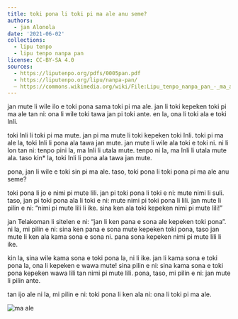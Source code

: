 ```yaml
---
title: toki pona li toki pi ma ale anu seme?
authors:
  - jan Alonola
date: '2021-06-02'
collections:
  - lipu tenpo
  - lipu tenpo nanpa pan
license: CC-BY-SA 4.0
sources:
  - https://liputenpo.org/pdfs/0005pan.pdf
  - https://liputenpo.org/lipu/nanpa-pan/
  – https://commons.wikimedia.org/wiki/File:Lipu_tenpo_nanpa_pan_-_ma_ale.png
---
```


jan mute li wile ilo e toki pona sama toki pi ma ale. jan li toki kepeken toki pi ma ale tan ni: ona li wile toki tawa jan pi toki ante. en la, ona li toki ala e toki Inli.

toki Inli li toki pi ma mute. jan pi ma mute li toki kepeken toki Inli. toki pi ma ale la, toki Inli li pona ala tawa jan mute. jan mute li wile ala toki e toki ni. ni li lon tan ni: tenpo pini la, ma Inli li utala mute. tenpo ni la, ma Inli li utala mute ala. taso kin\* la, toki Inli li pona ala tawa jan mute.

pona, jan li wile e toki sin pi ma ale. taso, toki pona li toki pona pi ma ale anu seme?

toki pona li jo e nimi pi mute lili. jan pi toki pona li toki e ni: mute nimi li suli. taso, jan pi toki pona ala li toki e ni: mute nimi pi toki pona li lili. jan mute li pilin e ni: “nimi pi mute lili li ike. sina ken ala toki kepeken nimi pi mute lili!”

jan Telakoman li sitelen e ni: “jan li ken pana e sona ale kepeken toki pona”. ni la, mi pilin e ni: sina ken pana e sona mute kepeken toki pona, taso jan mute li ken ala kama sona e sona ni. pana sona kepeken nimi pi mute lili li ike.

kin la, sina wile kama sona e toki pona la, ni li ike. jan li kama sona e toki pona la, ona li kepeken e wawa mute! sina pilin e ni: sina kama sona e toki pona kepeken wawa lili tan nimi pi mute lili. pona, taso, mi pilin e ni: jan mute li pilin ante.

tan ijo ale ni la, mi pilin e ni: toki pona li ken ala ni: ona li toki pi ma ale.

![ma ale](https://upload.wikimedia.org/wikipedia/commons/b/b4/Lipu_tenpo_nanpa_pan_-_ma_ale.png)